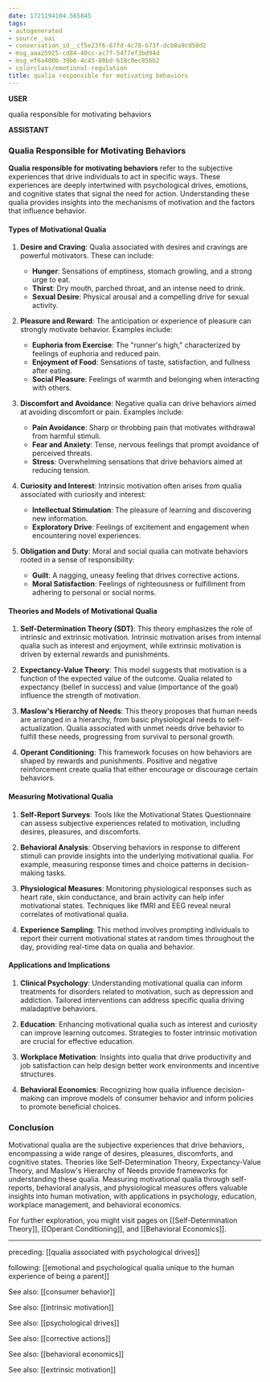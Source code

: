 ```yaml
---
date: 1721194104.565845
tags:
- autogenerated
- source__oai
- conversation_id__cf5e23f6-67fd-4c78-b73f-dcb8a9cd50d2
- msg_aaa25925-cd84-40cc-ac7f-5477ef3bd94d
- msg_ef6a400b-39b6-4c45-80bd-618c0ec856b2
- colorclass/emotional-regulation
title: qualia responsible for motivating behaviors
---
```


**USER**

qualia responsible for motivating behaviors


**ASSISTANT**

### Qualia Responsible for Motivating Behaviors

**Qualia responsible for motivating behaviors** refer to the subjective experiences that drive individuals to act in specific ways. These experiences are deeply intertwined with psychological drives, emotions, and cognitive states that signal the need for action. Understanding these qualia provides insights into the mechanisms of motivation and the factors that influence behavior.

#### Types of Motivational Qualia

1. **Desire and Craving**: Qualia associated with desires and cravings are powerful motivators. These can include:
   - **Hunger**: Sensations of emptiness, stomach growling, and a strong urge to eat.
   - **Thirst**: Dry mouth, parched throat, and an intense need to drink.
   - **Sexual Desire**: Physical arousal and a compelling drive for sexual activity.

2. **Pleasure and Reward**: The anticipation or experience of pleasure can strongly motivate behavior. Examples include:
   - **Euphoria from Exercise**: The "runner's high," characterized by feelings of euphoria and reduced pain.
   - **Enjoyment of Food**: Sensations of taste, satisfaction, and fullness after eating.
   - **Social Pleasure**: Feelings of warmth and belonging when interacting with others.

3. **Discomfort and Avoidance**: Negative qualia can drive behaviors aimed at avoiding discomfort or pain. Examples include:
   - **Pain Avoidance**: Sharp or throbbing pain that motivates withdrawal from harmful stimuli.
   - **Fear and Anxiety**: Tense, nervous feelings that prompt avoidance of perceived threats.
   - **Stress**: Overwhelming sensations that drive behaviors aimed at reducing tension.

4. **Curiosity and Interest**: Intrinsic motivation often arises from qualia associated with curiosity and interest:
   - **Intellectual Stimulation**: The pleasure of learning and discovering new information.
   - **Exploratory Drive**: Feelings of excitement and engagement when encountering novel experiences.

5. **Obligation and Duty**: Moral and social qualia can motivate behaviors rooted in a sense of responsibility:
   - **Guilt**: A nagging, uneasy feeling that drives corrective actions.
   - **Moral Satisfaction**: Feelings of righteousness or fulfillment from adhering to personal or social norms.

#### Theories and Models of Motivational Qualia

1. **Self-Determination Theory (SDT)**: This theory emphasizes the role of intrinsic and extrinsic motivation. Intrinsic motivation arises from internal qualia such as interest and enjoyment, while extrinsic motivation is driven by external rewards and punishments.

2. **Expectancy-Value Theory**: This model suggests that motivation is a function of the expected value of the outcome. Qualia related to expectancy (belief in success) and value (importance of the goal) influence the strength of motivation.

3. **Maslow's Hierarchy of Needs**: This theory proposes that human needs are arranged in a hierarchy, from basic physiological needs to self-actualization. Qualia associated with unmet needs drive behavior to fulfill these needs, progressing from survival to personal growth.

4. **Operant Conditioning**: This framework focuses on how behaviors are shaped by rewards and punishments. Positive and negative reinforcement create qualia that either encourage or discourage certain behaviors.

#### Measuring Motivational Qualia

1. **Self-Report Surveys**: Tools like the Motivational States Questionnaire can assess subjective experiences related to motivation, including desires, pleasures, and discomforts.

2. **Behavioral Analysis**: Observing behaviors in response to different stimuli can provide insights into the underlying motivational qualia. For example, measuring response times and choice patterns in decision-making tasks.

3. **Physiological Measures**: Monitoring physiological responses such as heart rate, skin conductance, and brain activity can help infer motivational states. Techniques like fMRI and EEG reveal neural correlates of motivational qualia.

4. **Experience Sampling**: This method involves prompting individuals to report their current motivational states at random times throughout the day, providing real-time data on qualia and behavior.

#### Applications and Implications

1. **Clinical Psychology**: Understanding motivational qualia can inform treatments for disorders related to motivation, such as depression and addiction. Tailored interventions can address specific qualia driving maladaptive behaviors.

2. **Education**: Enhancing motivational qualia such as interest and curiosity can improve learning outcomes. Strategies to foster intrinsic motivation are crucial for effective education.

3. **Workplace Motivation**: Insights into qualia that drive productivity and job satisfaction can help design better work environments and incentive structures.

4. **Behavioral Economics**: Recognizing how qualia influence decision-making can improve models of consumer behavior and inform policies to promote beneficial choices.

### Conclusion

Motivational qualia are the subjective experiences that drive behaviors, encompassing a wide range of desires, pleasures, discomforts, and cognitive states. Theories like Self-Determination Theory, Expectancy-Value Theory, and Maslow's Hierarchy of Needs provide frameworks for understanding these qualia. Measuring motivational qualia through self-reports, behavioral analysis, and physiological measures offers valuable insights into human motivation, with applications in psychology, education, workplace management, and behavioral economics.

For further exploration, you might visit pages on [[Self-Determination Theory]], [[Operant Conditioning]], and [[Behavioral Economics]].


---

preceding: [[qualia associated with psychological drives]]  


following: [[emotional and psychological qualia unique to the human experience of being a parent]]

See also: [[consumer behavior]]


See also: [[intrinsic motivation]]


See also: [[psychological drives]]


See also: [[corrective actions]]


See also: [[behavioral economics]]


See also: [[extrinsic motivation]]